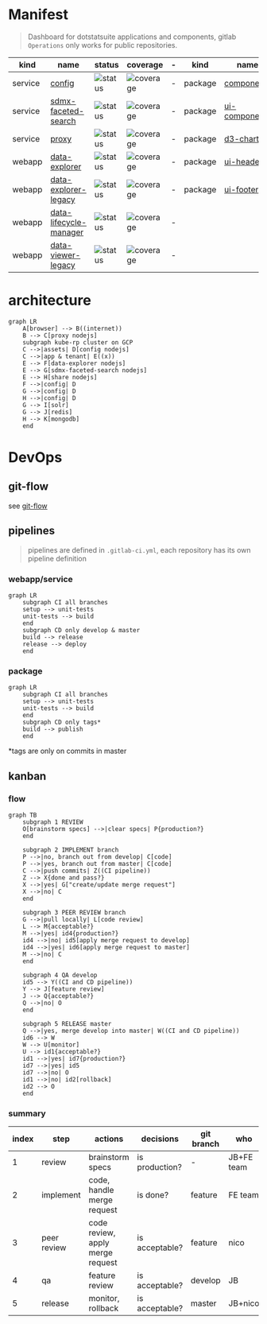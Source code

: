 # Manifest
> Dashboard for dotstatsuite applications and components, gitlab `Operations` only works for public repositories.

|kind|name|status|coverage|-|kind|name|status|coverage|
|---|---|---|---|-|---|---|---|---|
|service|[config](https://gitlab.com/sis-cc/.stat-suite/dotstatsuite-config)|![status](https://gitlab.com/sis-cc/.stat-suite/dotstatsuite-config/badges/develop/build.svg?style=flat-square)|![coverage](https://gitlab.com/sis-cc/.stat-suite/dotstatsuite-config/badges/develop/coverage.svg?style=flat-square)|-|package|[components](https://gitlab.com/sis-cc/.stat-suite/dotstatsuite-components)|![status](https://gitlab.com/sis-cc/.stat-suite/dotstatsuite-components/badges/master/build.svg?style=flat-square)|![coverage](https://gitlab.com/sis-cc/.stat-suite/dotstatsuite-components/badges/master/coverage.svg?style=flat-square)|
|service|[sdmx-faceted-search](https://gitlab.com/sis-cc/.stat-suite/dotstatsuite-sdmx-faceted-search)|![status](https://gitlab.com/sis-cc/.stat-suite/dotstatsuite-sdmx-faceted-search/badges/develop/build.svg?style=flat-square)|![coverage](https://gitlab.com/sis-cc/.stat-suite/dotstatsuite-sdmx-faceted-search/badges/develop/coverage.svg?style=flat-square)|-|package|[ui-components](https://gitlab.com/sis-cc/.stat-suite/dotstatsuite-ui-components)|![status](https://gitlab.com/sis-cc/.stat-suite/dotstatsuite-ui-components/badges/master/build.svg?style=flat-square)|![coverage](https://gitlab.com/sis-cc/.stat-suite/dotstatsuite-ui-components/badges/master/coverage.svg?style=flat-square)|
|service|[proxy](https://gitlab.com/sis-cc/.stat-suite/dotstatsuite-proxy)|![status](https://gitlab.com/sis-cc/.stat-suite/dotstatsuite-proxy/badges/develop/build.svg?style=flat-square)|![coverage](https://gitlab.com/sis-cc/.stat-suite/dotstatsuite-proxy/badges/develop/coverage.svg?style=flat-square)|-|package|[d3-charts](https://gitlab.com/sis-cc/.stat-suite/dotstatsuite-d3-charts)|![status](https://gitlab.com/sis-cc/.stat-suite/dotstatsuite-d3-charts/badges/master/build.svg?style=flat-square)|![coverage](https://gitlab.com/sis-cc/.stat-suite/dotstatsuite-d3-charts/badges/master/coverage.svg?style=flat-square)|
|webapp|[data-explorer](https://gitlab.com/sis-cc/.stat-suite/dotstatsuite-data-explorer)|![status](https://gitlab.com/sis-cc/.stat-suite/dotstatsuite-data-explorer/badges/develop/build.svg?style=flat-square)|![coverage](https://gitlab.com/sis-cc/.stat-suite/dotstatsuite-data-explorer/badges/develop/coverage.svg?style=flat-square)|-|package|[ui-header](https://gitlab.com/sis-cc/.stat-suite/dotstatsuite-ui-header)|![status](https://gitlab.com/sis-cc/.stat-suite/dotstatsuite-ui-header/badges/master/build.svg?style=flat-square)|![coverage](https://gitlab.com/sis-cc/.stat-suite/dotstatsuite-ui-header/badges/master/coverage.svg?style=flat-square)|
|webapp|[data-explorer-legacy](https://gitlab.com/sis-cc/.stat-suite/dotstatsuite-data-explorer-legacy)|![status](https://gitlab.com/sis-cc/.stat-suite/dotstatsuite-data-explorer-legacy/badges/dev/build.svg?style=flat-square)|![coverage](https://gitlab.com/sis-cc/.stat-suite/dotstatsuite-data-explorer-legacy/badges/dev/coverage.svg?style=flat-square)|-|package|[ui-footer](https://gitlab.com/sis-cc/.stat-suite/dotstatsuite-ui-footer)|![status](https://gitlab.com/sis-cc/.stat-suite/dotstatsuite-ui-footer/badges/master/build.svg?style=flat-square)|![coverage](https://gitlab.com/sis-cc/.stat-suite/dotstatsuite-ui-footer/badges/master/coverage.svg?style=flat-square)|
|webapp|[data-lifecycle-manager](https://gitlab.com/sis-cc/.stat-suite/dotstatsuite-data-lifecycle-manager)|![status](https://gitlab.com/sis-cc/.stat-suite/dotstatsuite-data-lifecycle-manager/badges/develop/build.svg?style=flat-square)|![coverage](https://gitlab.com/sis-cc/.stat-suite/dotstatsuite-data-lifecycle-manager/badges/develop/coverage.svg?style=flat-square)|-|||||
|webapp|[data-viewer-legacy](https://gitlab.com/sis-cc/.stat-suite/dotstatsuite-data-viewer-legacy)|![status](https://gitlab.com/sis-cc/.stat-suite/dotstatsuite-data-viewer-legacy/badges/dev/build.svg?style=flat-square)|![coverage](https://gitlab.com/sis-cc/.stat-suite/dotstatsuite-data-viewer-legacy/badges/dev/coverage.svg?style=flat-square)|-|||||

# architecture
```mermaid
graph LR
    A[browser] --> B((internet))
    B --> C[proxy nodejs]
    subgraph kube-rp cluster on GCP
    C -->|assets| D[config nodejs]
    C -->|app & tenant| E((x))
    E --> F[data-explorer nodejs]
    E --> G[sdmx-faceted-search nodejs]
    E --> H[share nodejs]
    F -->|config| D
    G -->|config| D
    H -->|config| D
    G --> I[solr]
    G --> J[redis]
    H --> K[mongodb]
    end
```

# DevOps

## git-flow
see [git-flow](http://nvie.com/posts/a-successful-git-branching-model/)

## pipelines
> pipelines are defined in `.gitlab-ci.yml`, each repository has its own pipeline definition

### webapp/service
```mermaid
graph LR
    subgraph CI all branches
    setup --> unit-tests
    unit-tests --> build
    end
    subgraph CD only develop & master
    build --> release
    release --> deploy
    end
```

### package
```mermaid
graph LR
    subgraph CI all branches
    setup --> unit-tests
    unit-tests --> build
    end
    subgraph CD only tags*
    build --> publish
    end
```
*tags are only on commits in master

## kanban

### flow
```mermaid
graph TB
    subgraph 1 REVIEW
    O[brainstorm specs] -->|clear specs| P{production?}
    end
    
    subgraph 2 IMPLEMENT branch
    P -->|no, branch out from develop| C[code]
    P -->|yes, branch out from master| C[code]
    C -->|push commits| Z((CI pipeline))
    Z --> X{done and pass?}
    X -->|yes| G["create/update merge request"]
    X -->|no| C
    end
    
    subgraph 3 PEER REVIEW branch
    G -->|pull locally| L[code review]
    L --> M{acceptable?}
    M -->|yes| id4{production?}
    id4 -->|no| id5[apply merge request to develop]
    id4 -->|yes| id6[apply merge request to master]
    M -->|no| C
    end
    
    subgraph 4 QA develop
    id5 --> Y((CI and CD pipeline))
    Y --> J[feature review]
    J --> Q{acceptable?}
    Q -->|no| O
    end
    
    subgraph 5 RELEASE master
    Q -->|yes, merge develop into master| W((CI and CD pipeline))
    id6 --> W
    W --> U[monitor]
    U --> id1{acceptable?}
    id1 -->|yes| id7{production?}
    id7 -->|yes| id5
    id7 -->|no| O
    id1 -->|no| id2[rollback]
    id2 --> O
    end
```

### summary
|index|step|actions|decisions|git branch|who|
|---|---|---|---|---|---|
|1|review|brainstorm specs| is production?|-|JB+FE team|
|2|implement|code, handle merge request|is done?|feature|FE team|
|3|peer review|code review, apply merge request|is acceptable?|feature|nico|
|4|qa|feature review|is acceptable?|develop|JB|
|5|release|monitor, rollback|is acceptable?|master|JB+nico|
